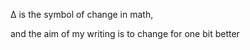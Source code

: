 ---
---

Δ is the symbol of change in math, 

and the aim of my writing is to change for one bit better
